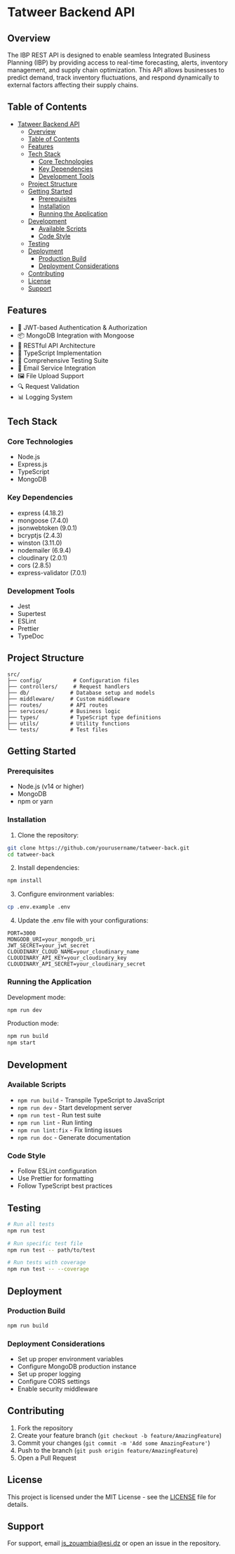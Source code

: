 # Tatweer Backend API

## Overview

The IBP REST API is designed to enable seamless Integrated Business Planning (IBP) by providing access to real-time forecasting, alerts, inventory management, and supply chain optimization. This API allows businesses to predict demand, track inventory fluctuations, and respond dynamically to external factors affecting their supply chains.

## Table of Contents

- [Tatweer Backend API](#tatweer-backend-api)
    - [Overview](#overview)
    - [Table of Contents](#table-of-contents)
    - [Features](#features)
    - [Tech Stack](#tech-stack)
        - [Core Technologies](#core-technologies)
        - [Key Dependencies](#key-dependencies)
        - [Development Tools](#development-tools)
    - [Project Structure](#project-structure)
    - [Getting Started](#getting-started)
        - [Prerequisites](#prerequisites)
        - [Installation](#installation)
        - [Running the Application](#running-the-application)
    - [Development](#development)
        - [Available Scripts](#available-scripts)
        - [Code Style](#code-style)
    - [Testing](#testing)
    - [Deployment](#deployment)
        - [Production Build](#production-build)
        - [Deployment Considerations](#deployment-considerations)
    - [Contributing](#contributing)
    - [License](#license)
    - [Support](#support)

## Features

- 🔐 JWT-based Authentication & Authorization
- 📦 MongoDB Integration with Mongoose
- 🔄 RESTful API Architecture
- 📝 TypeScript Implementation
- 🧪 Comprehensive Testing Suite
- 📧 Email Service Integration
- 🖼️ File Upload Support
- 🔍 Request Validation
- 📊 Logging System

## Tech Stack

### Core Technologies

- Node.js
- Express.js
- TypeScript
- MongoDB

### Key Dependencies

- express (4.18.2)
- mongoose (7.4.0)
- jsonwebtoken (9.0.1)
- bcryptjs (2.4.3)
- winston (3.11.0)
- nodemailer (6.9.4)
- cloudinary (2.0.1)
- cors (2.8.5)
- express-validator (7.0.1)

### Development Tools

- Jest
- Supertest
- ESLint
- Prettier
- TypeDoc

## Project Structure

```
src/
├── config/          # Configuration files
├── controllers/     # Request handlers
├── db/             # Database setup and models
├── middleware/     # Custom middleware
├── routes/         # API routes
├── services/       # Business logic
├── types/          # TypeScript type definitions
├── utils/          # Utility functions
└── tests/          # Test files
```

## Getting Started

### Prerequisites

- Node.js (v14 or higher)
- MongoDB
- npm or yarn

### Installation

1. Clone the repository:

```bash
git clone https://github.com/yourusername/tatweer-back.git
cd tatweer-back
```

2. Install dependencies:

```bash
npm install
```

3. Configure environment variables:

```bash
cp .env.example .env
```

4. Update the .env file with your configurations:

```env
PORT=3000
MONGODB_URI=your_mongodb_uri
JWT_SECRET=your_jwt_secret
CLOUDINARY_CLOUD_NAME=your_cloudinary_name
CLOUDINARY_API_KEY=your_cloudinary_key
CLOUDINARY_API_SECRET=your_cloudinary_secret
```

### Running the Application

Development mode:

```bash
npm run dev
```

Production mode:

```bash
npm run build
npm start
```

## Development

### Available Scripts

- `npm run build` - Transpile TypeScript to JavaScript
- `npm run dev` - Start development server
- `npm run test` - Run test suite
- `npm run lint` - Run linting
- `npm run lint:fix` - Fix linting issues
- `npm run doc` - Generate documentation

### Code Style

- Follow ESLint configuration
- Use Prettier for formatting
- Follow TypeScript best practices

## Testing

```bash
# Run all tests
npm run test

# Run specific test file
npm run test -- path/to/test

# Run tests with coverage
npm run test -- --coverage
```

## Deployment

### Production Build

```bash
npm run build
```

### Deployment Considerations

- Set up proper environment variables
- Configure MongoDB production instance
- Set up proper logging
- Configure CORS settings
- Enable security middleware

## Contributing

1. Fork the repository
2. Create your feature branch (`git checkout -b feature/AmazingFeature`)
3. Commit your changes (`git commit -m 'Add some AmazingFeature'`)
4. Push to the branch (`git push origin feature/AmazingFeature`)
5. Open a Pull Request

## License

This project is licensed under the MIT License - see the [LICENSE](LICENSE) file for details.

## Support

For support, email js_zouambia@esi.dz or open an issue in the repository.
